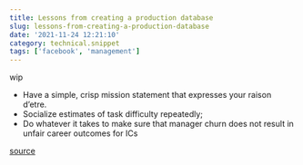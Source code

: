 ```yaml
---
title: Lessons from creating a production database
slug: lessons-from-creating-a-production-database
date: '2021-11-24 12:21:10'
category: technical.snippet
tags: ['facebook', 'management']
---
```


wip

- Have a simple, crisp mission statement that expresses your raison d’etre.
- Socialize estimates of task difficulty repeatedly;
- Do whatever it takes to make sure that manager churn does not result in
  unfair career outcomes for ICs

[source](https://maheshba.bitbucket.io/blog/2021/10/19/42Things.html)

